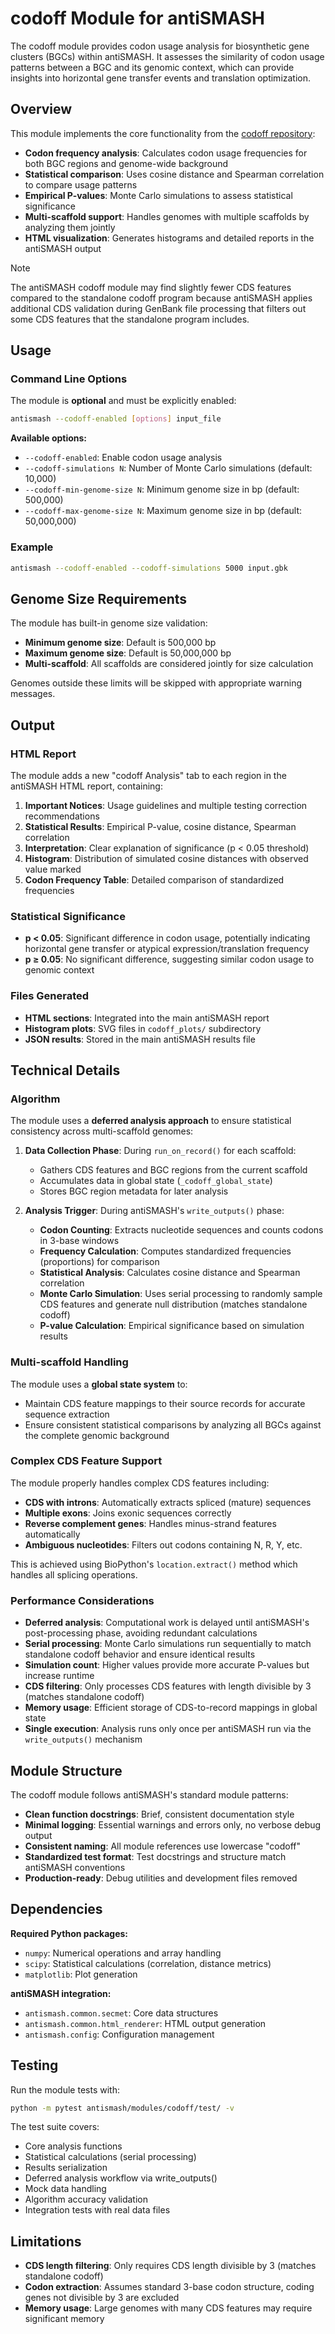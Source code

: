 # codoff Module for antiSMASH

The codoff module provides codon usage analysis for biosynthetic gene clusters (BGCs) within antiSMASH. It assesses the similarity of codon usage patterns between a BGC and its genomic context, which can provide insights into horizontal gene transfer events and translation optimization.

## Overview

This module implements the core functionality from the [codoff repository](https://github.com/Kalan-Lab/codoff):

- **Codon frequency analysis**: Calculates codon usage frequencies for both BGC regions and genome-wide background
- **Statistical comparison**: Uses cosine distance and Spearman correlation to compare usage patterns
- **Empirical P-values**: Monte Carlo simulations to assess statistical significance
- **Multi-scaffold support**: Handles genomes with multiple scaffolds by analyzing them jointly
- **HTML visualization**: Generates histograms and detailed reports in the antiSMASH output

> [!NOTE] 
> The antiSMASH codoff module may find slightly fewer CDS features compared to the standalone codoff program because antiSMASH applies additional CDS validation during GenBank file processing that filters out some CDS features that the standalone program includes. 

## Usage

### Command Line Options

The module is **optional** and must be explicitly enabled:

```bash
antismash --codoff-enabled [options] input_file
```

**Available options:**
- `--codoff-enabled`: Enable codon usage analysis
- `--codoff-simulations N`: Number of Monte Carlo simulations (default: 10,000)
- `--codoff-min-genome-size N`: Minimum genome size in bp (default: 500,000)
- `--codoff-max-genome-size N`: Maximum genome size in bp (default: 50,000,000)

### Example

```bash
antismash --codoff-enabled --codoff-simulations 5000 input.gbk
```

## Genome Size Requirements

The module has built-in genome size validation:
- **Minimum genome size**: Default is 500,000 bp
- **Maximum genome size**: Default is 50,000,000 bp
- **Multi-scaffold**: All scaffolds are considered jointly for size calculation

Genomes outside these limits will be skipped with appropriate warning messages.

## Output

### HTML Report

The module adds a new "codoff Analysis" tab to each region in the antiSMASH HTML report, containing:

1. **Important Notices**: Usage guidelines and multiple testing correction recommendations
2. **Statistical Results**: Empirical P-value, cosine distance, Spearman correlation
3. **Interpretation**: Clear explanation of significance (p < 0.05 threshold)
4. **Histogram**: Distribution of simulated cosine distances with observed value marked
5. **Codon Frequency Table**: Detailed comparison of standardized frequencies

### Statistical Significance

- **p < 0.05**: Significant difference in codon usage, potentially indicating horizontal gene transfer or atypical expression/translation frequency
- **p ≥ 0.05**: No significant difference, suggesting similar codon usage to genomic context

### Files Generated

- **HTML sections**: Integrated into the main antiSMASH report
- **Histogram plots**: SVG files in `codoff_plots/` subdirectory
- **JSON results**: Stored in the main antiSMASH results file

## Technical Details

### Algorithm

The module uses a **deferred analysis approach** to ensure statistical consistency across multi-scaffold genomes:

1. **Data Collection Phase**: During `run_on_record()` for each scaffold:
   - Gathers CDS features and BGC regions from the current scaffold
   - Accumulates data in global state (`_codoff_global_state`)
   - Stores BGC region metadata for later analysis

2. **Analysis Trigger**: During antiSMASH's `write_outputs()` phase:
   - **Codon Counting**: Extracts nucleotide sequences and counts codons in 3-base windows
   - **Frequency Calculation**: Computes standardized frequencies (proportions) for comparison
   - **Statistical Analysis**: Calculates cosine distance and Spearman correlation
   - **Monte Carlo Simulation**: Uses serial processing to randomly sample CDS features and generate null distribution (matches standalone codoff)
   - **P-value Calculation**: Empirical significance based on simulation results

### Multi-scaffold Handling

The module uses a **global state system** to:
- Maintain CDS feature mappings to their source records for accurate sequence extraction
- Ensure consistent statistical comparisons by analyzing all BGCs against the complete genomic background

### Complex CDS Feature Support

The module properly handles complex CDS features including:
- **CDS with introns**: Automatically extracts spliced (mature) sequences
- **Multiple exons**: Joins exonic sequences correctly
- **Reverse complement genes**: Handles minus-strand features automatically
- **Ambiguous nucleotides**: Filters out codons containing N, R, Y, etc.

This is achieved using BioPython's `location.extract()` method which handles all splicing operations.

### Performance Considerations

- **Deferred analysis**: Computational work is delayed until antiSMASH's post-processing phase, avoiding redundant calculations
- **Serial processing**: Monte Carlo simulations run sequentially to match standalone codoff behavior and ensure identical results
- **Simulation count**: Higher values provide more accurate P-values but increase runtime
- **CDS filtering**: Only processes CDS features with length divisible by 3 (matches standalone codoff)  
- **Memory usage**: Efficient storage of CDS-to-record mappings in global state
- **Single execution**: Analysis runs only once per antiSMASH run via the `write_outputs()` mechanism

## Module Structure

The codoff module follows antiSMASH's standard module patterns:

- **Clean function docstrings**: Brief, consistent documentation style
- **Minimal logging**: Essential warnings and errors only, no verbose debug output
- **Consistent naming**: All module references use lowercase "codoff"
- **Standardized test format**: Test docstrings and structure match antiSMASH conventions
- **Production-ready**: Debug utilities and development files removed

## Dependencies

**Required Python packages:**
- `numpy`: Numerical operations and array handling
- `scipy`: Statistical calculations (correlation, distance metrics)
- `matplotlib`: Plot generation

**antiSMASH integration:**
- `antismash.common.secmet`: Core data structures
- `antismash.common.html_renderer`: HTML output generation
- `antismash.config`: Configuration management

## Testing

Run the module tests with:

```bash
python -m pytest antismash/modules/codoff/test/ -v
```

The test suite covers:
- Core analysis functions
- Statistical calculations (serial processing)
- Results serialization
- Deferred analysis workflow via write_outputs()
- Mock data handling
- Algorithm accuracy validation
- Integration tests with real data files

## Limitations

- **CDS length filtering**: Only requires CDS length divisible by 3 (matches standalone codoff)
- **Codon extraction**: Assumes standard 3-base codon structure, coding genes not divisible by 3 are excluded
- **Memory usage**: Large genomes with many CDS features may require significant memory